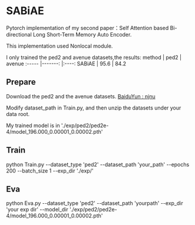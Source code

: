 # SABiAE
Pytorch implementation of my second paper：Self Attention based Bi-directional Long Short-Term Memory Auto Encoder.

This implementation used Nonlocal module.

I only trained the ped2 and avenue datasets,the results:
method    |  ped2   |  avenue
:-----  |-------: |:----:
SABiAE    | 95.6    |  84.2

**Prepare**
-----------
Download the ped2 and the avenue datasets.
[BaiduYun : njnu](https://pan.baidu.com/s/1kq6NNFFeqxY9esx-YmR58g )

Modify dataset_path in Train.py, and then unzip the datasets under your data root.

My trained model is in './exp/ped2/ped2e-4/model_196.000_0.00001_0.00002.pth'

Train
-----

python Train.py --dataset_type 'ped2' --dataset_path 'your_path' --epochs 200 --batch_size 1 --exp_dir './exp/'

Eva
----

python Eva.py --dataset_type 'ped2' --dataset_path 'yourpath' --exp_dir 'your exp dir' --model_dir './exp/ped2/ped2e-4/model_196.000_0.00001_0.00002.pth'
